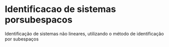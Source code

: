# Identificacao de sistemas porsubespacos
Identificação de sistemas não lineares, utilizando o método de identificação por subespaços
